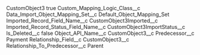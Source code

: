 <?xml version="1.0" encoding="UTF-8"?>
<CustomMetadata xmlns="http://soap.sforce.com/2006/04/metadata" xmlns:xsi="http://www.w3.org/2001/XMLSchema-instance" xmlns:xsd="http://www.w3.org/2001/XMLSchema">
    <label>CustomObject3</label>
    <protected>true</protected>
    <values>
        <field>Custom_Mapping_Logic_Class__c</field>
        <value xsi:nil="true"/>
    </values>
    <values>
        <field>Data_Import_Object_Mapping_Set__c</field>
        <value xsi:type="xsd:string">Default_Object_Mapping_Set</value>
    </values>
    <values>
        <field>Imported_Record_Field_Name__c</field>
        <value xsi:type="xsd:string">CustomObject3Imported__c</value>
    </values>
    <values>
        <field>Imported_Record_Status_Field_Name__c</field>
        <value xsi:type="xsd:string">CustomObject3ImportStatus__c</value>
    </values>
    <values>
        <field>Is_Deleted__c</field>
        <value xsi:type="xsd:boolean">false</value>
    </values>
    <values>
        <field>Object_API_Name__c</field>
        <value xsi:type="xsd:string">CustomObject3__c</value>
    </values>
    <values>
        <field>Predecessor__c</field>
        <value xsi:type="xsd:string">Payment</value>
    </values>
    <values>
        <field>Relationship_Field__c</field>
        <value xsi:type="xsd:string">CustomObject3__c</value>
    </values>
    <values>
        <field>Relationship_To_Predecessor__c</field>
        <value xsi:type="xsd:string">Parent</value>
    </values>
</CustomMetadata>
